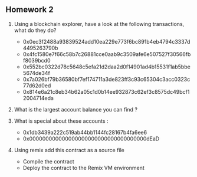 ## Homework 2

1. Using a blockchain explorer, have a look at the following transactions, what do they do?
    - 0x0ec3f2488a93839524add10ea229e773f6bc891b4eb4794c3337d4495263790b
    - 0x4fc1580e7f66c58b7c26881cce0aab9c3509afe6e507527f30566fbf8039bcd0
    - 0x552bc0322d78c5648c5efa21d2daa2d0f14901ad4b15531f1ab5bbe5674de34f
    - 0x7a026bf79b36580bf7ef174711a3de823ff3c93c65304c3acc0323c77d62d0ed
    - 0x814e6a21c8eb34b62a05c1d0b14ee932873c62ef3c8575dc49bcf12004714eda
  
2. What is the largest account balance you can find ?

3. What is special about these accounts :
    - 0x1db3439a222c519ab44bb1144fc28167b4fa6ee6
    - 0x000000000000000000000000000000000000dEaD

4. Using remix add this contract as a source file
    - Compile the contract
    - Deploy the contract to the Remix VM environment

